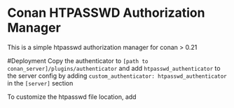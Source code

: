 # Conan HTPASSWD Authorization Manager

This is a simple htpasswd authorization manager for conan > 0.21

#Deployment
Copy the authenticator to `[path to conan_server]/plugins/authenticator` and add `htpasswd_authenticator` to the server config by adding 
`custom_authenticator: htpasswd_authenticator` in the `[server]` section

To customize the htpasswd file location, add


